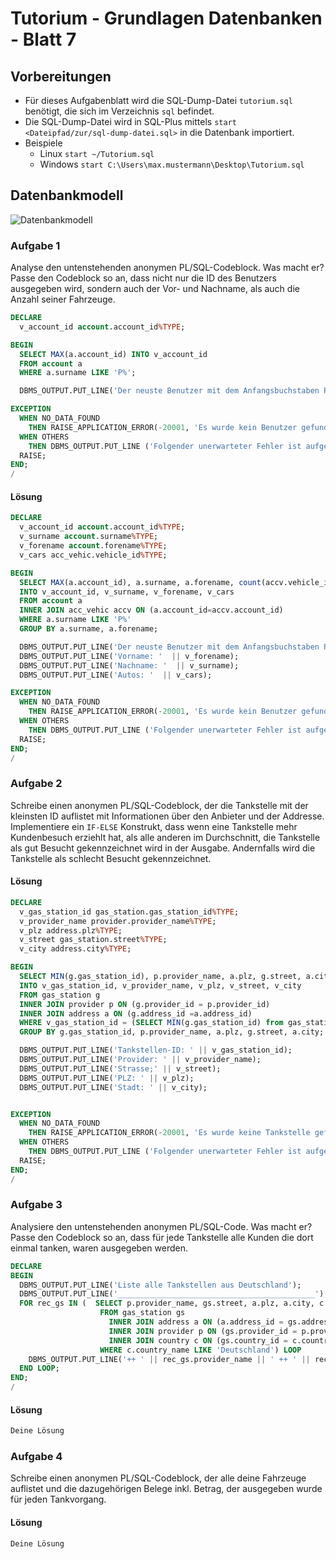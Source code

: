 # Tutorium - Grundlagen Datenbanken - Blatt 7

## Vorbereitungen
* Für dieses Aufgabenblatt wird die SQL-Dump-Datei `tutorium.sql` benötigt, die sich im Verzeichnis `sql` befindet.
* Die SQL-Dump-Datei wird in SQL-Plus mittels `start <Dateipfad/zur/sql-dump-datei.sql>` in die Datenbank importiert.
* Beispiele
  * Linux `start ~/Tutorium.sql`
  * Windows `start C:\Users\max.mustermann\Desktop\Tutorium.sql`

## Datenbankmodell
![Datenbankmodell](./img/datamodler_schema.png)

### Aufgabe 1

Analyse den untenstehenden anonymen PL/SQL-Codeblock. Was macht er?
Passe den Codeblock so an, dass nicht nur die ID des Benutzers ausgegeben wird, sondern auch der Vor- und Nachname, als auch die Anzahl seiner Fahrzeuge.

```sql
DECLARE
  v_account_id account.account_id%TYPE;

BEGIN
  SELECT MAX(a.account_id) INTO v_account_id
  FROM account a
  WHERE a.surname LIKE 'P%';

  DBMS_OUTPUT.PUT_LINE('Der neuste Benutzer mit dem Anfangsbuchstaben P im Nachnamen hat die ID ' || v_account_id);

EXCEPTION
  WHEN NO_DATA_FOUND
    THEN RAISE_APPLICATION_ERROR(-20001, 'Es wurde kein Benutzer gefunden');
  WHEN OTHERS
    THEN DBMS_OUTPUT.PUT_LINE ('Folgender unerwarteter Fehler ist aufgetreten: ');
  RAISE;
END;
/
```

#### Lösung
```sql
DECLARE
  v_account_id account.account_id%TYPE;
  v_surname account.surname%TYPE;
  v_forename account.forename%TYPE;
  v_cars acc_vehic.vehicle_id%TYPE;

BEGIN
  SELECT MAX(a.account_id), a.surname, a.forename, count(accv.vehicle_id)
  INTO v_account_id, v_surname, v_forename, v_cars
  FROM account a
  INNER JOIN acc_vehic accv ON (a.account_id=accv.account_id)
  WHERE a.surname LIKE 'P%'
  GROUP BY a.surname, a.forename;

  DBMS_OUTPUT.PUT_LINE('Der neuste Benutzer mit dem Anfangsbuchstaben P im Nachnamen hat die ID ' || v_account_id);
  DBMS_OUTPUT.PUT_LINE('Vorname: '  || v_forename);
  DBMS_OUTPUT.PUT_LINE('Nachname: '  || v_surname);
  DBMS_OUTPUT.PUT_LINE('Autos: '  || v_cars);

EXCEPTION
  WHEN NO_DATA_FOUND
    THEN RAISE_APPLICATION_ERROR(-20001, 'Es wurde kein Benutzer gefunden');
  WHEN OTHERS
    THEN DBMS_OUTPUT.PUT_LINE ('Folgender unerwarteter Fehler ist aufgetreten: ');
  RAISE;
END;
/
```

### Aufgabe 2
Schreibe einen anonymen PL/SQL-Codeblock, der die Tankstelle mit der kleinsten ID auflistet mit Informationen über den Anbieter und der Addresse. Implementiere ein `IF-ELSE` Konstrukt, dass wenn eine Tankstelle mehr Kundenbesuch erziehlt hat, als alle anderen im Durchschnitt, die Tankstelle als gut Besucht gekennzeichnet wird in der Ausgabe. Andernfalls wird die Tankstelle als schlecht Besucht gekennzeichnet.

#### Lösung
```sql
DECLARE
  v_gas_station_id gas_station.gas_station_id%TYPE;
  v_provider_name provider.provider_name%TYPE;
  v_plz address.plz%TYPE;
  v_street gas_station.street%TYPE;
  v_city address.city%TYPE;

BEGIN
  SELECT MIN(g.gas_station_id), p.provider_name, a.plz, g.street, a.city
  INTO v_gas_station_id, v_provider_name, v_plz, v_street, v_city
  FROM gas_station g
  INNER JOIN provider p ON (g.provider_id = p.provider_id)
  INNER JOIN address a ON (g.address_id =a.address_id)
  WHERE v_gas_station_id = (SELECT MIN(g.gas_station_id) from gas_station)
  GROUP BY g.gas_station_id, p.provider_name, a.plz, g.street, a.city;

  DBMS_OUTPUT.PUT_LINE('Tankstellen-ID: ' || v_gas_station_id);
  DBMS_OUTPUT.PUT_LINE('Provider: ' || v_provider_name);
  DBMS_OUTPUT.PUT_LINE('Strasse;' || v_street);
  DBMS_OUTPUT.PUT_LINE('PLZ: ' || v_plz);
  DBMS_OUTPUT.PUT_LINE('Stadt: ' || v_city);


EXCEPTION
  WHEN NO_DATA_FOUND
    THEN RAISE_APPLICATION_ERROR(-20001, 'Es wurde keine Tankstelle gefunden');
  WHEN OTHERS
    THEN DBMS_OUTPUT.PUT_LINE ('Folgender unerwarteter Fehler ist aufgetreten: ');
  RAISE;
END;
/
```

### Aufgabe 3
Analysiere den untenstehenden anonymen PL/SQL-Code. Was macht er?
Passe den Codeblock so an, dass für jede Tankstelle alle Kunden die dort einmal tanken, waren ausgegeben werden.

```sql
DECLARE
BEGIN
  DBMS_OUTPUT.PUT_LINE('Liste alle Tankstellen aus Deutschland');
  DBMS_OUTPUT.PUT_LINE('____________________________________________');
  FOR rec_gs IN (  SELECT p.provider_name, gs.street, a.plz, a.city, c.country_name
                    FROM gas_station gs
                      INNER JOIN address a ON (a.address_id = gs.address_id)
                      INNER JOIN provider p ON (gs.provider_id = p.provider_id)
                      INNER JOIN country c ON (gs.country_id = c.country_id)
                    WHERE c.country_name LIKE 'Deutschland') LOOP
    DBMS_OUTPUT.PUT_LINE('++ ' || rec_gs.provider_name || ' ++ ' || rec_gs.street || ' ++ ' || rec_gs.plz || ' ++ ' || rec_gs.city || ' ++ ' || rec_gs.country_name);
  END LOOP;
END;
/
```

#### Lösung
```sql
Deine Lösung
```

### Aufgabe 4
Schreibe einen anonymen PL/SQL-Codeblock, der alle deine Fahrzeuge auflistet und die dazugehörigen Belege inkl. Betrag, der ausgegeben wurde für jeden Tankvorgang.

#### Lösung
```sql
Deine Lösung
```
